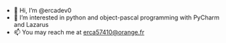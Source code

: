 - 👋 Hi, I’m @ercadev0
- 👀 I’m interested in python and object-pascal programming with PyCharm and Lazarus
- 📫 You may reach me at erca57410@orange.fr

<!---
ercadev0/ercadev0 is a ✨ special ✨ repository because its `README.md` (this file) appears on your GitHub profile.
You can click the Preview link to take a look at your changes.
--->
